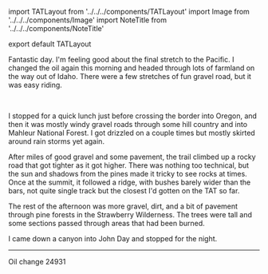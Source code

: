 import TATLayout from '../../../components/TATLayout'
import Image from '../../../components/Image'
import NoteTitle from '../../../components/NoteTitle'

export default TATLayout

<NoteTitle
  title="September 13, 2018 &mdash; Idaho &#8594; Oregon"
  subtitle="280 miles"
/>

Fantastic day. I'm feeling good about the final stretch to the Pacific. I changed the oil again this morning and headed through lots of farmland on the way out of Idaho. There were a few stretches of fun gravel road, but it was easy riding.

<Image src="https://s3.amazonaws.com/tat.honkytonk.in/27/IMG_3370.jpg" alt="" />
<Image src="https://s3.amazonaws.com/tat.honkytonk.in/27/IMG_3373.jpg" alt="" />
<Image src="https://s3.amazonaws.com/tat.honkytonk.in/27/IMG_3374.jpg" alt="" />
<Image src="https://s3.amazonaws.com/tat.honkytonk.in/27/IMG_3377.jpg" alt="" />
<Image src="https://s3.amazonaws.com/tat.honkytonk.in/27/IMG_3380.jpg" alt="" />
<Image src="https://s3.amazonaws.com/tat.honkytonk.in/27/IMG_3382.jpg" alt="" />
<Image src="https://s3.amazonaws.com/tat.honkytonk.in/27/IMG_3384.jpg" alt="" />
<Image src="https://s3.amazonaws.com/tat.honkytonk.in/27/IMG_3388.jpg" alt="" />
<Image src="https://s3.amazonaws.com/tat.honkytonk.in/27/IMG_3391.jpg" alt="" />
<Image src="https://s3.amazonaws.com/tat.honkytonk.in/27/IMG_3396.jpg" alt="" />
<Image src="https://s3.amazonaws.com/tat.honkytonk.in/27/IMG_3405.jpg" alt="" />
<Image src="https://s3.amazonaws.com/tat.honkytonk.in/27/IMG_3410.jpg" alt="" />
<Image src="https://s3.amazonaws.com/tat.honkytonk.in/27/IMG_3414.jpg" alt="" />

I stopped for a quick lunch just before crossing the border into Oregon, and then it was mostly windy gravel roads through some hill country and into Mahleur National Forest. I got drizzled on a couple times but mostly skirted around rain storms yet again.

After miles of good gravel and some pavement, the trail climbed up a rocky road that got tighter as it got higher. There was nothing too technical, but the sun and shadows from the pines made it tricky to see rocks at times. Once at the summit, it followed a ridge, with bushes barely wider than the bars, not quite single track but the closest I'd gotten on the TAT so far.

The rest of the afternoon was more gravel, dirt, and a bit of pavement through pine forests in the Strawberry Wilderness. The trees were tall and some sections passed through areas that had been burned.

I came down a canyon into John Day and stopped for the night.

---

Oil change 24931

